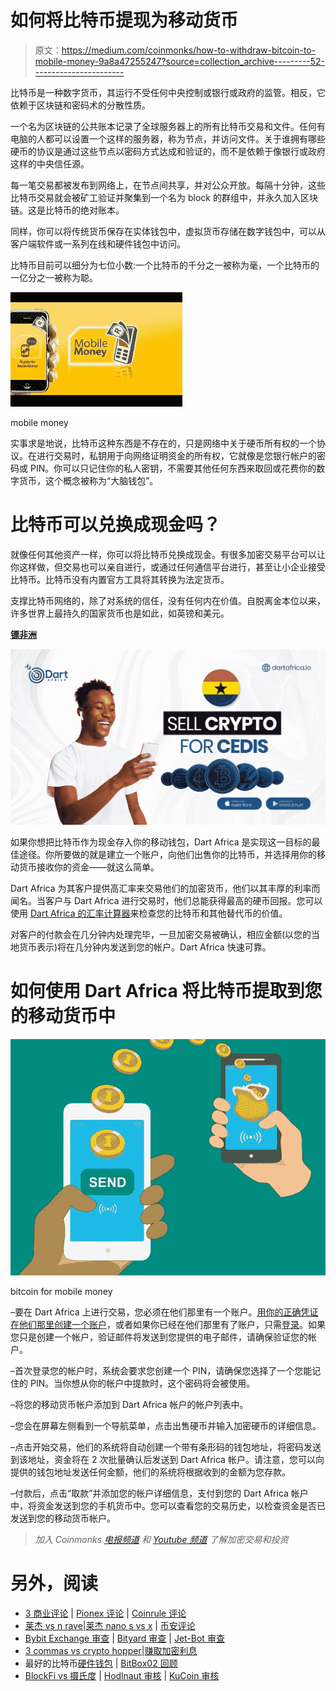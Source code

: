 # 如何将比特币提现为移动货币

> 原文：<https://medium.com/coinmonks/how-to-withdraw-bitcoin-to-mobile-money-9a8a47255247?source=collection_archive---------52----------------------->

比特币是一种数字货币，其运行不受任何中央控制或银行或政府的监管。相反，它依赖于区块链和密码术的分散性质。

一个名为区块链的公共账本记录了全球服务器上的所有比特币交易和文件。任何有电脑的人都可以设置一个这样的服务器，称为节点，并访问文件。关于谁拥有哪些硬币的协议是通过这些节点以密码方式达成和验证的，而不是依赖于像银行或政府这样的中央信任源。

每一笔交易都被发布到网络上，在节点间共享，并对公众开放。每隔十分钟，这些比特币交易就会被矿工验证并聚集到一个名为 block 的群组中，并永久加入区块链。这是比特币的绝对账本。

同样，你可以将传统货币保存在实体钱包中，虚拟货币存储在数字钱包中，可以从客户端软件或一系列在线和硬件钱包中访问。

比特币目前可以细分为七位小数:一个比特币的千分之一被称为毫，一个比特币的一亿分之一被称为聪。

![](img/76bb267751fa77c6ca09818d2802d9d5.png)

mobile money

实事求是地说，比特币这种东西是不存在的，只是网络中关于硬币所有权的一个协议。在进行交易时，私钥用于向网络证明资金的所有权，它就像是您银行帐户的密码或 PIN。你可以只记住你的私人密钥，不需要其他任何东西来取回或花费你的数字货币，这个概念被称为“大脑钱包”。

# **比特币可以兑换成现金吗？**

就像任何其他资产一样，你可以将比特币兑换成现金。有很多加密交易平台可以让你这样做，但交易也可以亲自进行，或通过任何通信平台进行，甚至让小企业接受比特币。比特币没有内置官方工具将其转换为法定货币。

支撑比特币网络的，除了对系统的信任，没有任何内在价值。自脱离金本位以来，许多世界上最持久的国家货币也是如此，如英镑和美元。

[**镖非洲**](http://dartafrica.io)

![](img/1d6536284426ff05ec08a9878bf90bde.png)

如果你想把比特币作为现金存入你的移动钱包，Dart Africa 是实现这一目标的最佳途径。你所要做的就是建立一个账户，向他们出售你的比特币，并选择用你的移动货币接收你的资金——就这么简单。

Dart Africa 为其客户提供高汇率来交易他们的加密货币，他们以其丰厚的利率而闻名。当客户与 Dart Africa 进行交易时，他们总能获得最高的硬币回报。您可以使用 [Dart Africa 的汇率计算器](https://dartafrica.io/coincalculator)来检查您的比特币和其他替代币的价值。

对客户的付款会在几分钟内处理完毕，一旦加密交易被确认，相应金额(以您的当地货币表示)将在几分钟内发送到您的帐户。Dart Africa 快速可靠。

# **如何使用 Dart Africa 将比特币提取到您的移动货币中**

![](img/7e9a9ec7ba55b80f4265e74ded89a87e.png)

bitcoin for mobile money

–要在 Dart Africa 上进行交易，您必须在他们那里有一个账户。[用你的正确凭证在他们那里创建一个账户](https://dartafrica.io/register)，或者如果你已经在他们那里有了账户，只需[登录](https://dartafrica.io/login)。如果您只是创建一个帐户，验证邮件将发送到您提供的电子邮件，请确保验证您的帐户。

–首次登录您的帐户时，系统会要求您创建一个 PIN，请确保您选择了一个您能记住的 PIN。当你想从你的帐户中提款时，这个密码将会被使用。

–将您的移动货币帐户添加到 Dart Africa 帐户的帐户列表中。

–您会在屏幕左侧看到一个导航菜单，点击出售硬币并输入加密硬币的详细信息。

–点击开始交易，他们的系统将自动创建一个带有条形码的钱包地址，将密码发送到该地址，资金将在 2 次批量确认后发送到 Dart Africa 帐户。请注意，您可以向提供的钱包地址发送任何金额，他们的系统将根据收到的金额为您存款。

–付款后，点击“取款”并添加您的帐户详细信息，支付到您的 Dart Africa 帐户中，将资金发送到您的手机货币中。您可以查看您的交易历史，以检查资金是否已发送到您的移动货币帐户。

> *加入 Coinmonks* [*电报频道*](https://t.me/coincodecap) *和* [*Youtube 频道*](https://www.youtube.com/c/coinmonks/videos) *了解加密交易和投资*

# 另外，阅读

*   [3 商业评论](/coinmonks/3commas-review-an-excellent-crypto-trading-bot-2020-1313a58bec92) | [Pionex 评论](https://coincodecap.com/pionex-review-exchange-with-crypto-trading-bot) | [Coinrule 评论](/coinmonks/coinrule-review-2021-a-beginner-friendly-crypto-trading-bot-daf0504848ba)
*   [莱杰 vs n rave](/coinmonks/ledger-vs-ngrave-zero-7e40f0c1d694)|[莱杰 nano s vs x](/coinmonks/ledger-nano-s-vs-x-battery-hardware-price-storage-59a6663fe3b0) | [币安评论](/coinmonks/binance-review-ee10d3bf3b6e)
*   [Bybit Exchange 审查](/coinmonks/bybit-exchange-review-dbd570019b71) | [Bityard 审查](https://coincodecap.com/bityard-reivew) | [Jet-Bot 审查](https://coincodecap.com/jet-bot-review)
*   [3 commas vs crypto hopper](/coinmonks/3commas-vs-pionex-vs-cryptohopper-best-crypto-bot-6a98d2baa203)|[赚取加密利息](/coinmonks/earn-crypto-interest-b10b810fdda3)
*   最好的比特币[硬件钱包](/coinmonks/hardware-wallets-dfa1211730c6) | [BitBox02 回顾](/coinmonks/bitbox02-review-your-swiss-bitcoin-hardware-wallet-c36c88fff29)
*   [BlockFi vs 摄氏度](/coinmonks/blockfi-vs-celsius-vs-hodlnaut-8a1cc8c26630) | [Hodlnaut 审核](/coinmonks/hodlnaut-review-best-way-to-hodl-is-to-earn-interest-on-your-bitcoin-6658a8c19edf) | [KuCoin 审核](https://coincodecap.com/kucoin-review)